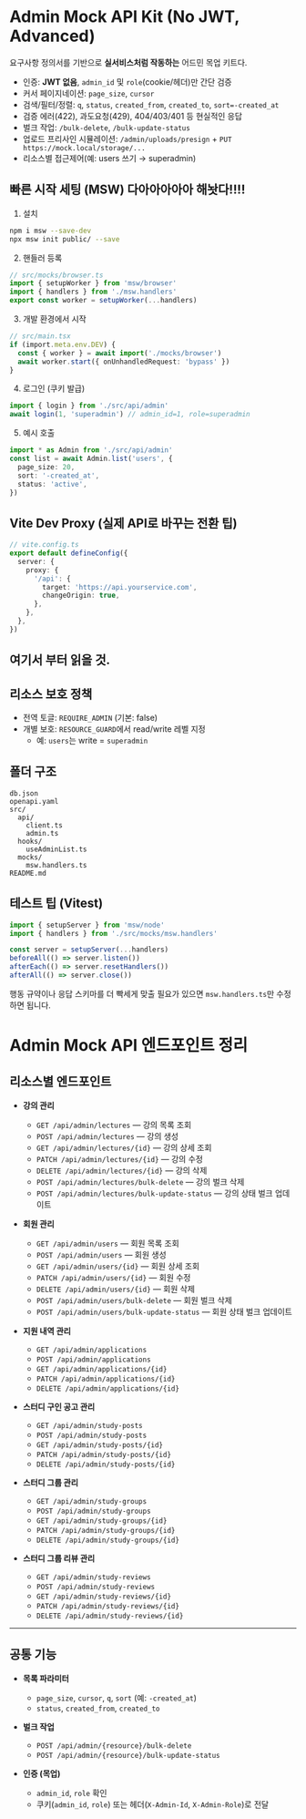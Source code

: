 # Admin Mock API Kit (No JWT, Advanced)

요구사항 정의서를 기반으로 **실서비스처럼 작동하는** 어드민 목업 키트다.

- 인증: **JWT 없음**, `admin_id` 및 `role`(cookie/헤더)만 간단 검증
- 커서 페이지네이션: `page_size`, `cursor`
- 검색/필터/정렬: `q`, `status`, `created_from`, `created_to`, `sort=-created_at`
- 검증 에러(422), 과도요청(429), 404/403/401 등 현실적인 응답
- 벌크 작업: `/bulk-delete`, `/bulk-update-status`
- 업로드 프리사인 시뮬레이션: `/admin/uploads/presign` + `PUT https://mock.local/storage/...`
- 리소스별 접근제어(예: users 쓰기 → superadmin)

## 빠른 시작 세팅 (MSW) 다아아아아아 해놧다!!!!

1. 설치

```bash
npm i msw --save-dev
npx msw init public/ --save
```

2. 핸들러 등록

```ts
// src/mocks/browser.ts
import { setupWorker } from 'msw/browser'
import { handlers } from './msw.handlers'
export const worker = setupWorker(...handlers)
```

3. 개발 환경에서 시작

```ts
// src/main.tsx
if (import.meta.env.DEV) {
  const { worker } = await import('./mocks/browser')
  await worker.start({ onUnhandledRequest: 'bypass' })
}
```

4. 로그인 (쿠키 발급)

```ts
import { login } from './src/api/admin'
await login(1, 'superadmin') // admin_id=1, role=superadmin
```

5. 예시 호출

```ts
import * as Admin from './src/api/admin'
const list = await Admin.list('users', {
  page_size: 20,
  sort: '-created_at',
  status: 'active',
})
```

## Vite Dev Proxy (실제 API로 바꾸는 전환 팁)

```ts
// vite.config.ts
export default defineConfig({
  server: {
    proxy: {
      '/api': {
        target: 'https://api.yourservice.com',
        changeOrigin: true,
      },
    },
  },
})
```

## 여기서 부터 읽을 것.

## 리소스 보호 정책

- 전역 토글: `REQUIRE_ADMIN` (기본: false)
- 개별 보호: `RESOURCE_GUARD`에서 read/write 레벨 지정
  - 예: `users`는 write = `superadmin`

## 폴더 구조

```
db.json
openapi.yaml
src/
  api/
    client.ts
    admin.ts
  hooks/
    useAdminList.ts
  mocks/
    msw.handlers.ts
README.md
```

## 테스트 팁 (Vitest)

```ts
import { setupServer } from 'msw/node'
import { handlers } from './src/mocks/msw.handlers'

const server = setupServer(...handlers)
beforeAll(() => server.listen())
afterEach(() => server.resetHandlers())
afterAll(() => server.close())
```

행동 규약이나 응답 스키마를 더 빡세게 맞출 필요가 있으면 `msw.handlers.ts`만 수정하면 됩니다.

# Admin Mock API 엔드포인트 정리

## 리소스별 엔드포인트

- **강의 관리**
  - `GET /api/admin/lectures` — 강의 목록 조회
  - `POST /api/admin/lectures` — 강의 생성
  - `GET /api/admin/lectures/{id}` — 강의 상세 조회
  - `PATCH /api/admin/lectures/{id}` — 강의 수정
  - `DELETE /api/admin/lectures/{id}` — 강의 삭제
  - `POST /api/admin/lectures/bulk-delete` — 강의 벌크 삭제
  - `POST /api/admin/lectures/bulk-update-status` — 강의 상태 벌크 업데이트

- **회원 관리**
  - `GET /api/admin/users` — 회원 목록 조회
  - `POST /api/admin/users` — 회원 생성
  - `GET /api/admin/users/{id}` — 회원 상세 조회
  - `PATCH /api/admin/users/{id}` — 회원 수정
  - `DELETE /api/admin/users/{id}` — 회원 삭제
  - `POST /api/admin/users/bulk-delete` — 회원 벌크 삭제
  - `POST /api/admin/users/bulk-update-status` — 회원 상태 벌크 업데이트

- **지원 내역 관리**
  - `GET /api/admin/applications`
  - `POST /api/admin/applications`
  - `GET /api/admin/applications/{id}`
  - `PATCH /api/admin/applications/{id}`
  - `DELETE /api/admin/applications/{id}`

- **스터디 구인 공고 관리**
  - `GET /api/admin/study-posts`
  - `POST /api/admin/study-posts`
  - `GET /api/admin/study-posts/{id}`
  - `PATCH /api/admin/study-posts/{id}`
  - `DELETE /api/admin/study-posts/{id}`

- **스터디 그룹 관리**
  - `GET /api/admin/study-groups`
  - `POST /api/admin/study-groups`
  - `GET /api/admin/study-groups/{id}`
  - `PATCH /api/admin/study-groups/{id}`
  - `DELETE /api/admin/study-groups/{id}`

- **스터디 그룹 리뷰 관리**
  - `GET /api/admin/study-reviews`
  - `POST /api/admin/study-reviews`
  - `GET /api/admin/study-reviews/{id}`
  - `PATCH /api/admin/study-reviews/{id}`
  - `DELETE /api/admin/study-reviews/{id}`

---

## 공통 기능

- **목록 파라미터**
  - `page_size`, `cursor`, `q`, `sort` (예: `-created_at`)
  - `status`, `created_from`, `created_to`

- **벌크 작업**
  - `POST /api/admin/{resource}/bulk-delete`
  - `POST /api/admin/{resource}/bulk-update-status`

- **인증 (목업)**
  - `admin_id`, `role` 확인
  - 쿠키(`admin_id`, `role`) 또는 헤더(`X-Admin-Id`, `X-Admin-Role`)로 전달
